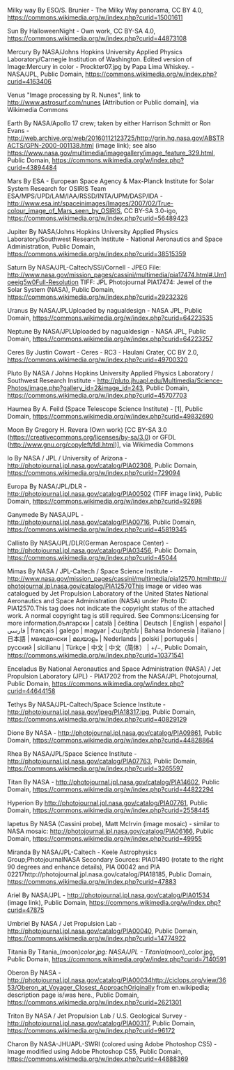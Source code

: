 Milky way
By ESO/S. Brunier - The Milky Way panorama, CC BY 4.0, https://commons.wikimedia.org/w/index.php?curid=15001611

Sun
By HalloweenNight - Own work, CC BY-SA 4.0, https://commons.wikimedia.org/w/index.php?curid=44873108

Mercury
By NASA/Johns Hopkins University Applied Physics Laboratory/Carnegie Institution of Washington. Edited version of Image:Mercury in color - Prockter07.jpg by Papa Lima Whiskey. - NASA/JPL, Public Domain, https://commons.wikimedia.org/w/index.php?curid=4163406

Venus
 "Image processing by R. Nunes", link to http://www.astrosurf.com/nunes [Attribution or Public domain], via Wikimedia Commons

Earth
By NASA/Apollo 17 crew; taken by either Harrison Schmitt or Ron Evans - http://web.archive.org/web/20160112123725/http://grin.hq.nasa.gov/ABSTRACTS/GPN-2000-001138.html (image link); see also https://www.nasa.gov/multimedia/imagegallery/image_feature_329.html, Public Domain, https://commons.wikimedia.org/w/index.php?curid=43894484

Mars
By ESA - European Space Agency & Max-Planck Institute for Solar System Research for OSIRIS Team ESA/MPS/UPD/LAM/IAA/RSSD/INTA/UPM/DASP/IDA - http://www.esa.int/spaceinimages/Images/2007/02/True-colour_image_of_Mars_seen_by_OSIRIS, CC BY-SA 3.0-igo, https://commons.wikimedia.org/w/index.php?curid=56489423

Jupiter
By NASA/Johns Hopkins University Applied Physics Laboratory/Southwest Research Institute - National Aeronautics and Space Administration, Public Domain, https://commons.wikimedia.org/w/index.php?curid=38515359

Saturn
By NASA/JPL-Caltech/SSI/Cornell - JPEG File: http://www.nasa.gov/mission_pages/cassini/multimedia/pia17474.html#.Um1oeeig5w0Full-Resolution TIFF: JPL Photojournal PIA17474: Jewel of the Solar System (NASA), Public Domain, https://commons.wikimedia.org/w/index.php?curid=29232326

Uranus
By NASA/JPLUploaded by nagualdesign - NASA JPL, Public Domain, https://commons.wikimedia.org/w/index.php?curid=64223535

Neptune
By NASA/JPLUploaded by nagualdesign - NASA JPL, Public Domain, https://commons.wikimedia.org/w/index.php?curid=64223257

Ceres
By Justin Cowart - Ceres - RC3 - Haulani Crater, CC BY 2.0, https://commons.wikimedia.org/w/index.php?curid=49700320

Pluto
By NASA / Johns Hopkins University Applied Physics Laboratory / Southwest Research Institute - http://pluto.jhuapl.edu/Multimedia/Science-Photos/image.php?gallery_id=2&image_id=243, Public Domain, https://commons.wikimedia.org/w/index.php?curid=45707703

Haumea
By A. Feild (Space Telescope Science Institute) - [1], Public Domain, https://commons.wikimedia.org/w/index.php?curid=49832690

Moon
By Gregory H. Revera (Own work) [CC BY-SA 3.0 (https://creativecommons.org/licenses/by-sa/3.0) or GFDL (http://www.gnu.org/copyleft/fdl.html)], via Wikimedia Commons

Io
By NASA / JPL / University of Arizona - http://photojournal.jpl.nasa.gov/catalog/PIA02308, Public Domain, https://commons.wikimedia.org/w/index.php?curid=729094

Europa
By NASA/JPL/DLR - http://photojournal.jpl.nasa.gov/catalog/PIA00502 (TIFF image link), Public Domain, https://commons.wikimedia.org/w/index.php?curid=92698

Ganymede
By NASA/JPL - http://photojournal.jpl.nasa.gov/catalog/PIA00716, Public Domain, https://commons.wikimedia.org/w/index.php?curid=45819345

Callisto
By NASA/JPL/DLR(German Aerospace Center) - http://photojournal.jpl.nasa.gov/catalog/PIA03456, Public Domain, https://commons.wikimedia.org/w/index.php?curid=45044

Mimas
By NASA / JPL-Caltech / Space Science Institute - http://www.nasa.gov/mission_pages/cassini/multimedia/pia12570.htmlhttp://photojournal.jpl.nasa.gov/catalog/PIA12570This image or video was catalogued by Jet Propulsion Laboratory of the United States National Aeronautics and Space Administration (NASA) under Photo ID: PIA12570.This tag does not indicate the copyright status of the attached work. A normal copyright tag is still required. See Commons:Licensing for more information.български | català | čeština | Deutsch | English | español | فارسی | français | galego | magyar | Հայերեն | Bahasa Indonesia | italiano | 日本語 | македонски | മലയാളം | Nederlands | polski | português | русский | sicilianu | Türkçe | 中文 | 中文（简体）‎ | +/−, Public Domain, https://commons.wikimedia.org/w/index.php?curid=10371541

Enceladus
By National Aeronautics and Space Administration (NASA) / Jet Propulsion Laboratory (JPL) - PIA17202 from the NASA/JPL Photojournal, Public Domain, https://commons.wikimedia.org/w/index.php?curid=44644158

Tethys
By NASA/JPL-Caltech/Space Science Institute - http://photojournal.jpl.nasa.gov/jpeg/PIA18317.jpg, Public Domain, https://commons.wikimedia.org/w/index.php?curid=40829129

Dione
By NASA - http://photojournal.jpl.nasa.gov/catalog/PIA09861, Public Domain, https://commons.wikimedia.org/w/index.php?curid=44828864

Rhea
By NASA/JPL/Space Science Institute - http://photojournal.jpl.nasa.gov/catalog/PIA07763, Public Domain, https://commons.wikimedia.org/w/index.php?curid=3265597

Titan
By NASA - http://photojournal.jpl.nasa.gov/catalog/PIA14602, Public Domain, https://commons.wikimedia.org/w/index.php?curid=44822294

Hyperion
By http://photojournal.jpl.nasa.gov/catalog/PIA07761, Public Domain, https://commons.wikimedia.org/w/index.php?curid=2558445

Iapetus
By NASA (Cassini probe), Matt McIrvin (image mosaic) - similar to NASA mosaic: http://photojournal.jpl.nasa.gov/catalog/PIA06166, Public Domain, https://commons.wikimedia.org/w/index.php?curid=49955

Miranda
By NASA/JPL-Caltech - Keele Astrophysics Group;PhotojournalNASA Secondary Sources: PIA01490 (rotate to the right 90 degrees and enhance details), PIA 00042 and PIA 02217http://photojournal.jpl.nasa.gov/catalog/PIA18185, Public Domain, https://commons.wikimedia.org/w/index.php?curid=47883

Ariel
By NASA/JPL - http://photojournal.jpl.nasa.gov/catalog/PIA01534 (image link), Public Domain, https://commons.wikimedia.org/w/index.php?curid=47875

Umbriel
By NASA / Jet Propulsion Lab - http://photojournal.jpl.nasa.gov/catalog/PIA00040, Public Domain, https://commons.wikimedia.org/w/index.php?curid=14774922

Titania
By Titania_(moon)_color.jpg: NASA/JPL - Titania_(moon)_color.jpg, Public Domain, https://commons.wikimedia.org/w/index.php?curid=7140591

Oberon
By NASA - http://photojournal.jpl.nasa.gov/catalog/PIA00034http://ciclops.org/view/3653/Oberon_at_Voyager_Closest_ApproachOriginally from en.wikipedia; description page is/was here., Public Domain, https://commons.wikimedia.org/w/index.php?curid=2621301

Triton
By NASA / Jet Propulsion Lab / U.S. Geological Survey - http://photojournal.jpl.nasa.gov/catalog/PIA00317, Public Domain, https://commons.wikimedia.org/w/index.php?curid=96172

Charon
By NASA-JHUAPL-SWRI (colored using Adobe Photoshop CS5) - Image modified using Adobe Photoshop CS5, Public Domain, https://commons.wikimedia.org/w/index.php?curid=44888369


